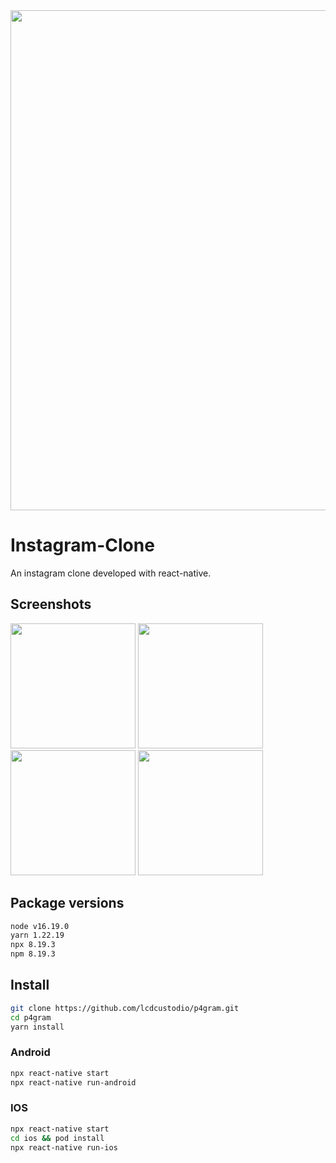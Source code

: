 

<img src="https://i.pinimg.com/originals/97/4e/fa/974efa9d940187be60a70c2359dcd6d0.webp"  width="800"/>

# Instagram-Clone


An instagram clone developed with react-native.

## Screenshots

<p float="left">
  <img src="https://github.com/ezgiceylan/InstagramClone/blob/main/assets/screenshot/Login.png?raw=true" width="200" />
  <img src="https://github.com/ezgiceylan/InstagramClone/blob/main/assets/screenshot/Account.png?raw=true" width="200" /> 
  <img src="https://github.com/ezgiceylan/InstagramClone/blob/main/assets/screenshot/Home.png?raw=true" width="200" />
  <img src="https://github.com/ezgiceylan/InstagramClone/blob/main/assets/screenshot/Reels.png?raw=true" width="200" />
</p>
 
 <p float="left">
   
 </p>


## Package versions

```bash
node v16.19.0
yarn 1.22.19
npx 8.19.3
npm 8.19.3
```


## Install

```bash
git clone https://github.com/lcdcustodio/p4gram.git
cd p4gram
yarn install
```

### Android
```bash
npx react-native start
npx react-native run-android
```
### IOS
```bash
npx react-native start
cd ios && pod install
npx react-native run-ios
``` 
